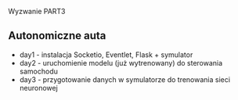 Wyzwanie PART3 

## Autonomiczne auta

- day1 - instalacja Socketio, Eventlet, Flask + symulator
- day2 - uruchomienie modelu (już wytrenowany) do sterowania samochodu
- day3 - przygotowanie danych w symulatorze do trenowania sieci neuronowej
